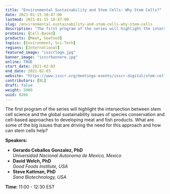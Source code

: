 ```yaml
---
title: "Environmental Sustainability and Stem Cells: Why Stem Cells?"
date: 2021-01-15 10:47:00
lastmod: 2021-01-15 10:47:00
slug: /environmental-sustainability-and-stem-cells-why-stem-cells
description: "The first program of the series will highlight the intersection between stem cell science and the global sustainability issues of species conservation and cell-based approaches to developing meat and fish products. What are some of the big issues that are driving the need for this approach and how can stem cells help?Speakers: "
proteins: [Cell-Based]
products: [Meat, Seafood]
topics: [Environment, Sci-Tech]
regions: [International]
featured_image: "isscrlogo.jpg"
banner_image: "isscrbannere.jpg"
online: TRUE
start_date: 2021-02-03
end_date: 2021-02-03
website: "https://www.isscr.org/meetings-events/isscr-digital/stem-cells-and-global-sustainability"
contributors: [NL]
draft: false
weight: 5000
uuid: 8266
---
```

<p>The first program of the series will highlight the intersection between stem cell science and the global sustainability issues of species conservation and cell-based approaches to developing meat and fish products. What are some of the big issues that are driving the need for this approach and how can stem cells help?</p>
<p><strong>Speakers:</strong> </p>
<ul>
<li><strong>Gerardo Ceballos Gonzalez, PhD</strong><br />
	<em>Universidad Nacional Autonoma de Mexico, Mexico</em></li>
<li><strong>David Welch, PhD</strong><br />
	<em>Good Foods Institute, USA</em></li>
<li><strong>Steve Kattman, PhD</strong><br />
	<em>Sana Biotechnology, USA</em></li>
</ul>
<p><strong>Time: </strong>11:00 - 12:30 EST</p>
